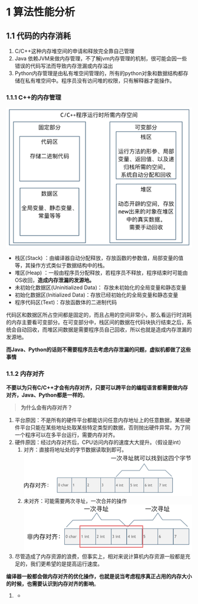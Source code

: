 # 1 算法性能分析

## 1.1 代码的内存消耗

1. C/C++这种内存堆空间的申请和释放完全靠自己管理
2. Java 依赖JVM来做内存管理，不了解jvm内存管理的机制，很可能会因一些错误的代码写法而导致内存泄漏或内存溢出
3. Python内存管理是由私有堆空间管理的，所有的python对象和数据结构都存储在私有堆空间中。程序员没有访问堆的权限，只有解释器才能操作。

### 1.1.1 C++的内存管理

![image-20211231145712120](https://raw.githubusercontent.com/shen-shang66666/Pic/main/img/image-20211231145712120.png)

* 栈区(Stack) ：由编译器自动分配释放，存放函数的参数值，局部变量的值等，其操作方式类似于数据结构中的栈。
* 堆区(Heap) ：一般由程序员分配释放，若程序员不释放，程序结束时可能由OS收回，**造成内存泄漏的发源地。**
* 未初始化数据区(Uninitialized Data)： 存放未初始化的全局变量和静态变量
* 初始化数据区(Initialized Data)：存放已经初始化的全局变量和静态变量
* 程序代码区(Text)：存放函数体的二进制代码

代码区和数据区所占空间都是固定的，而且占用的空间非常小，那么看运行时消耗的内存主要看可变部分。在可变部分中，栈区间的数据在代码块执行结束之后，系统会自动回收，而堆区间数据是需要程序员自己回收，所以也就是造成内存泄漏的发源地。

**而Java、Python的话则不需要程序员去考虑内存泄漏的问题，虚拟机都做了这些事情**



### 1.1.2 内存对齐

**不要以为只有C/C++才会有内存对齐，只要可以跨平台的编程语言都需要做内存对齐，Java、Python都是一样的**。

> **为什么会有内存对齐？**

1. 平台原因：不是所有的硬件平台都能访问任意内存地址上的任意数据，某些硬件平台只能在某些地址处取某些特定类型的数据，否则抛出硬件异常。为了同一个程序可以在多平台运行，需要内存对齐。
2. 硬件原因：经过内存对齐后，CPU访问内存的速度大大提升。（假设是int）
   1. 对齐：直接将地址处的字节数据读取到即可。![image-20211231190511728](https://raw.githubusercontent.com/shen-shang66666/Pic/main/img/image-20211231190511728.png)
   2. 未对齐：可能需要两次寻址，一次合并的操作![image-20211231190519089](https://raw.githubusercontent.com/shen-shang66666/Pic/main/img/image-20211231190519089.png)
3. 尽管造成了内存资源的浪费，但事实上，相对来说计算机内存资源一般都是充足的，我们更希望的是提高运行速度。

**编译器一般都会做内存对齐的优化操作，也就是说当考虑程序真正占用的内存大小的时候，也需要认识到内存对齐的影响**。



1. * 